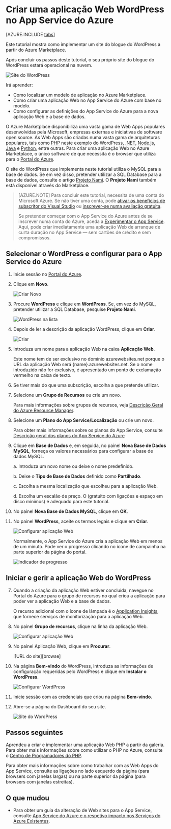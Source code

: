 <properties
    pageTitle="Criar uma aplicação Web WordPress no App Service do Azure | Microsoft Azure"
    description="Saiba como criar uma nova aplicação Web do Azure para um blogue do WordPress através do Portal do Azure."
    services="app-service\web"
    documentationCenter="php"
    authors="rmcmurray"
    manager="wpickett"
    editor=""/>

<tags
    ms.service="app-service-web"
    ms.workload="na"
    ms.tgt_pltfrm="na"
    ms.devlang="PHP"
    ms.topic="hero-article"
    ms.date="08/11/2016"
    ms.author="robmcm"/>

# Criar uma aplicação Web WordPress no App Service do Azure

[AZURE.INCLUDE [tabs](../../includes/app-service-web-get-started-nav-tabs.md)]

Este tutorial mostra como implementar um site do blogue do WordPress a partir do Azure Marketplace.

Após concluir os passos deste tutorial, o seu próprio site do blogue do WordPress estará operacional na nuvem.

![Site do WordPress](./media/web-sites-php-web-site-gallery/wpdashboard.png)

Irá aprender:

* Como localizar um modelo de aplicação no Azure Marketplace.
* Como criar uma aplicação Web no App Service do Azure com base no modelo.
* Como configurar as definições do App Service do Azure para a nova aplicação Web e a base de dados.

O Azure Marketplace disponibiliza uma vasta gama de Web Apps populares desenvolvidas pela Microsoft, empresas externas e iniciativas de software open source. As Web Apps são criadas numa vasta gama de arquiteturas populares, tais como [PHP](/develop/nodejs/) neste exemplo do WordPress, [.NET](/develop/net/), [Node.js](/develop/nodejs/), [Java](/develop/java/) e [Python](/develop/python/), entre outras. Para criar uma aplicação Web no Azure Marketplace, o único software de que necessita é o browser que utiliza para o [Portal do Azure](https://portal.azure.com/). 

O site do WordPress que implementa neste tutorial utiliza o MySQL para a base de dados. Se em vez disso, pretender utilizar a SQL Database para a base de dados, consulte o artigo [Projeto Nami](http://projectnami.org/). O **Projeto Nami** também está disponível através do Marketplace.

> [AZURE.NOTE]
> Para concluir este tutorial, necessita de uma conta do Microsoft Azure. Se não tiver uma conta, pode [ativar os benefícios de subscritor do Visual Studio](/pricing/member-offers/msdn-benefits-details/?WT.mc_id=A261C142F) ou [inscrever-se numa avaliação gratuita](/en-us/pricing/free-trial/?WT.mc_id=A261C142F).
>
> Se pretender começar com o App Service do Azure antes de se inscrever numa conta do Azure, aceda a [Experimentar o App Service](http://go.microsoft.com/fwlink/?LinkId=523751). Aqui, pode criar imediatamente uma aplicação Web de arranque de curta duração no App Service — sem cartões de crédito e sem compromissos.

## Selecionar o WordPress e configurar para o App Service do Azure

1. Inicie sessão no [Portal do Azure](https://portal.azure.com/).

2. Clique em **Novo**.
    
    ![Criar Novo][5]
    
3. Procure **WordPress** e clique em **WordPress**. Se, em vez do MySQL, pretender utilizar a SQL Database, pesquise **Projeto Nami**.

    ![WordPress na lista][7]
    
5. Depois de ler a descrição da aplicação WordPress, clique em **Criar**.

    ![Criar](./media/web-sites-php-web-site-gallery/create.png)

4. Introduza um nome para a aplicação Web na caixa **Aplicação Web**.

    Este nome tem de ser exclusivo no domínio azurewebsites.net porque o URL da aplicação Web será {name}.azurewebsites.net. Se o nome introduzido não for exclusivo, é apresentado um ponto de exclamação vermelho na caixa de texto.

8. Se tiver mais do que uma subscrição, escolha a que pretende utilizar. 

5. Selecione um **Grupo de Recursos** ou crie um novo.

    Para mais informações sobre grupos de recursos, veja [Descrição Geral do Azure Resource Manager](../resource-group-overview.md).

5. Selecione um **Plano do App Service/Localização** ou crie um novo.

    Para obter mais informações sobre os planos do App Service, consulte [Descrição geral dos planos do App Service do Azure](../azure-web-sites-web-hosting-plans-in-depth-overview.md) 

7. Clique em **Base de Dados** e, em seguida, no painel **Nova Base de Dados MySQL**, forneça os valores necessários para configurar a base de dados MySQL.

    a. Introduza um novo nome ou deixe o nome predefinido.

    b. Deixe o **Tipo de Base de Dados** definido como **Partilhado**.

    c. Escolha a mesma localização que escolheu para a aplicação Web.

    d. Escolha um escalão de preço. O (gratuito com ligações e espaço em disco mínimos) é adequado para este tutorial.

8. No painel **Nova Base de Dados MySQL**, clique em **OK**. 

8. No painel **WordPress**, aceite os termos legais e clique em **Criar**. 

    ![Configurar aplicação Web](./media/web-sites-php-web-site-gallery/configure.png)

    Normalmente, o App Service do Azure cria a aplicação Web em menos de um minuto. Pode ver o progresso clicando no ícone de campainha na parte superior da página do portal.

    ![Indicador de progresso](./media/web-sites-php-web-site-gallery/progress.png)

## Iniciar e gerir a aplicação Web do WordPress
    
7. Quando a criação da aplicação Web estiver concluída, navegue no Portal do Azure para o grupo de recursos no qual criou a aplicação para poder ver a aplicação Web e a base de dados.

    O recurso adicional com o ícone de lâmpada é o [Application Insights](/services/application-insights/), que fornece serviços de monitorização para a aplicação Web.

1. No painel **Grupo de recursos**, clique na linha da aplicação Web.

    ![Configurar aplicação Web](./media/web-sites-php-web-site-gallery/resourcegroup.png)

2. No painel Aplicação Web, clique em **Procurar**.

    ![URL do site][browse]

3. Na página **Bem-vindo** do WordPress, introduza as informações de configuração requeridas pelo WordPress e clique em **Instalar o WordPress**.

    ![Configurar WordPress](./media/web-sites-php-web-site-gallery/wpconfigure.png)

4. Inicie sessão com as credenciais que criou na página **Bem-vindo**.  

5. Abre-se a página do Dashboard do seu site.    

    ![Site do WordPress](./media/web-sites-php-web-site-gallery/wpdashboard.png)

## Passos seguintes

Aprendeu a criar e implementar uma aplicação Web PHP a partir da galeria. Para obter mais informações sobre como utilizar o PHP no Azure, consulte o [Centro de Programadores do PHP](/develop/php/).

Para obter mais informações sobre como trabalhar com as Web Apps do App Service, consulte as ligações no lado esquerdo da página (para browsers com janelas largas) ou na parte superior da página (para browsers com janelas estreitas). 

## O que mudou
* Para obter um guia da alteração de Web sites para o App Service, consulte [App Service do Azure e o respetivo impacto nos Serviços do Azure Existentes](http://go.microsoft.com/fwlink/?LinkId=529714).

[5]: ./media/web-sites-php-web-site-gallery/startmarketplace.png
[7]: ./media/web-sites-php-web-site-gallery/search-web-app.png
[procurar]: ./media/web-sites-php-web-site-gallery/browse-web.png



<!--HONumber=ago16_HO4-->


